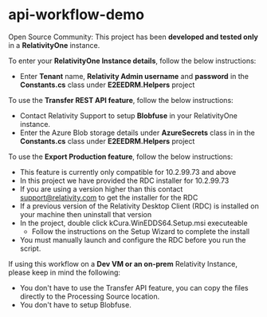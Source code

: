 # api-workflow-demo

Open Source Community: This project has been **developed and tested only** in a **RelativityOne** instance. 


To enter your **RelativityOne Instance details**, follow the below instructions:
- Enter **Tenant** name, **Relativity Admin username** and **password** in the **Constants.cs** class under **E2EEDRM.Helpers** project
  
To use the **Transfer REST API feature**, follow the below instructions:
- Contact Relativity Support to setup **Blobfuse** in your RelativityOne instance. 
- Enter the Azure Blob storage details under **AzureSecrets** class in in the **Constants.cs** class under **E2EEDRM.Helpers** project

To use the **Export Production feature**, follow the below instructions: 
- This feature is currently only compatible for 10.2.99.73 and above
- In this project we have provided the RDC installer for 10.2.99.73
- If you are using a version higher than this contact support@relativity.com to get the installer for the RDC
- If a previous version of the Relativity Desktop Client (RDC) is installed on your machine then uninstall that version
- In the project, double click kCura.WinEDDS64.Setup.msi executeable
    - Follow the instructions on the Setup Wizard to complete the install
- You must manually launch and configure the RDC before you run the script.

If using this workflow on a **Dev VM or an on-prem** Relativity Instance, please keep in mind the following:
- You don't have to use the Transfer API feature, you can copy the files directly to the Processing Source location.
- You don't have to setup Blobfuse.



